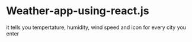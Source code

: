 # Weather-app-using-react.js
 it tells you tempertature, humidity, wind speed and icon for every city you enter
